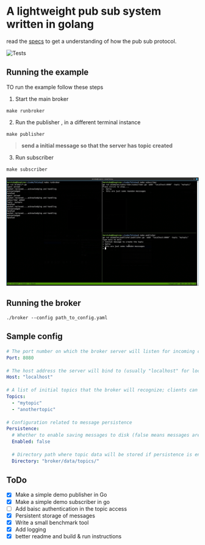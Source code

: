 # A lightweight pub sub system written in golang 
read the [specs](specs.md) to get a understanding of how the pub sub protocol.

![Tests](https://github.com/tervicke/Tolstoy/actions/workflows/test.yml/badge.svg)

##  Running the example
TO run the example follow these steps 
1. Start the main broker
```
make runbroker
```
2. Run the publisher , in a different terminal instance
```
make publisher
```
> **send a initial message so that the server has topic created**

3. Run subscriber 
```
make subscriber
```
![example screenshot](examples/examplescreenshot.png)


## Running the broker
```
./broker --config path_to_config.yaml
```

## Sample config
```yaml
# The port number on which the broker server will listen for incoming connections
Port: 8080

# The host address the server will bind to (usually "localhost" for local development)
Host: "localhost"

# A list of initial topics that the broker will recognize; clients can publish/subscribe to these
Topics:
  - "mytopic"
  - "anothertopic"

# Configuration related to message persistence
Persistence:
  # Whether to enable saving messages to disk (false means messages are kept in memory only)
  Enabled: false
  
  # Directory path where topic data will be stored if persistence is enabled
  Directory: "broker/data/topics/"
```

## ToDo
- [x] Make a simple demo publisher in Go
- [x] Make a simple demo subscriber in go
- [ ] Add baisc authentication in the topic access
- [x] Persistent storage of messages 
- [x] Write a small benchmark tool
- [x] Add logging
- [x] better readme and build & run instructions
